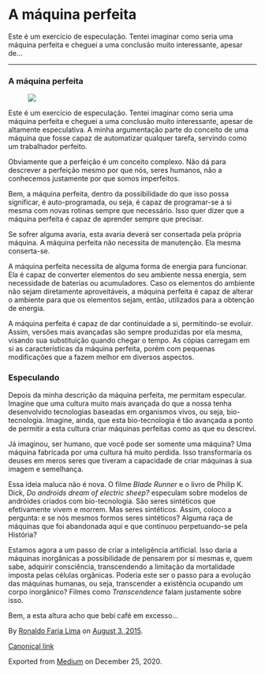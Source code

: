 A máquina perfeita
==================

Este é um exercício de especulação. Tentei imaginar como seria uma
máquina perfeita e cheguei a uma conclusão muito interessante, apesar
de…

------------------------------------------------------------------------

### A máquina perfeita

<figure>
<img src="https://cdn-images-1.medium.com/max/800/1*rUaPoJ4qXQHvQdp4Vq3LRg.jpeg" class="graf-image" />
</figure>Este é um exercício de especulação. Tentei imaginar como seria
uma máquina perfeita e cheguei a uma conclusão muito interessante,
apesar de altamente especulativa. A minha argumentação parte do conceito
de uma máquina que fosse capaz de automatizar qualquer tarefa, servindo
como um trabalhador perfeito.

Obviamente que a perfeição é um conceito complexo. Não dá para descrever
a perfeição mesmo por que nós, seres humanos, não a conhecemos
justamente por que somos imperfeitos.

Bem, a máquina perfeita, dentro da possibilidade do que isso possa
significar, é auto-programada, ou seja, é capaz de programar-se a si
mesma com novas rotinas sempre que necessário. Isso quer dizer que a
máquina perfeita é capaz de aprender sempre que precisar.

Se sofrer alguma avaria, esta avaria deverá ser consertada pela própria
máquina. A máquina perfeita não necessita de manutenção. Ela mesma
conserta-se.

A máquina perfeita necessita de alguma forma de energia para funcionar.
Ela é capaz de converter elementos do seu ambiente nessa energia, sem
necessidade de baterias ou acumuladores. Caso os elementos do ambiente
não sejam diretamente aproveitáveis, a máquina perfeita é capaz de
alterar o ambiente para que os elementos sejam, então, utilizados para a
obtenção de energia.

A máquina perfeita é capaz de dar continuidade a si, permitindo-se
evoluir. Assim, versões mais avançadas são sempre produzidas por ela
mesma, visando sua substituição quando chegar o tempo. As cópias
carregam em si as características da máquina perfeita, porém com
pequenas modificações que a fazem melhor em diversos aspectos.

### Especulando

Depois da minha descrição da máquina perfeita, me permitam especular.
Imagine que uma cultura muito mais avançada do que a nossa tenha
desenvolvido tecnologias baseadas em organismos vivos, ou seja,
bio-tecnologia. Imagine, ainda, que esta bio-tecnologia é tão avançada a
ponto de permitir a esta cultura criar máquinas perfeitas como as que eu
descrevi.

Já imaginou, ser humano, que você pode ser somente uma máquina? Uma
máquina fabricada por uma cultura há muito perdida. Isso transformaria
os deuses em meros seres que tiveram a capacidade de criar máquinas à
sua imagem e semelhança.

Essa ideia maluca não é nova. O filme *Blade Runner* e o livro de Philip
K. Dick, *Do androids dream of electric sheep?* especulam sobre modelos
de andróides criados com bio-tecnologia. São seres sintéticos que
efetivamente vivem e morrem. Mas seres sintéticos. Assim, coloco a
pergunta: e se nós mesmos formos seres sintéticos? Alguma raça de
máquinas que foi abandonada aqui e que continuou perpetuando-se pela
História?

Estamos agora a um passo de criar a inteligência artificial. Isso daria
a máquinas inorgânicas a possibilidade de pensarem por si mesmas e, quem
sabe, adquirir consciência, transcendendo a limitação da mortalidade
imposta pelas células orgânicas. Poderia este ser o passo para a
evolução das máquinas humanas, ou seja, transcender a existência
ocupando um corpo inorgânico? Filmes como *Transcendence* falam
justamente sobre isso.

Bem, a esta altura acho que bebi café em excesso…

By
<a href="https://medium.com/@ronaldolima" class="p-author h-card">Ronaldo Faria Lima</a>
on [August 3, 2015](https://medium.com/p/69a07aac9997).

<a href="https://medium.com/@ronaldolima/a-m%C3%A1quina-perfeita-69a07aac9997" class="p-canonical">Canonical link</a>

Exported from [Medium](https://medium.com) on December 25, 2020.
